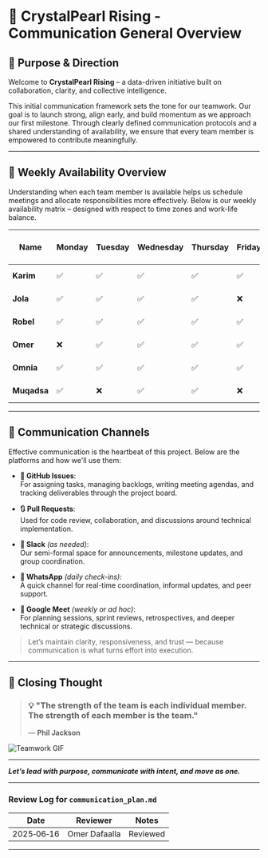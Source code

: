 # 📢 CrystalPearl Rising -  Communication General Overview

## 🎯 Purpose & Direction

Welcome to **CrystalPearl Rising** – a data-driven initiative built on collaboration,
clarity, and collective intelligence.

This initial communication framework sets the tone for our teamwork. Our goal is
 to launch strong, align early, and build momentum as we approach our first
 milestone. Through clearly defined communication protocols and a shared
 understanding of availability, we ensure that every team member is empowered
 to contribute meaningfully.

---

## 📅 Weekly Availability Overview

Understanding when each team member is available helps us schedule meetings and
 allocate responsibilities more effectively. Below is our weekly availability
 matrix – designed with respect to time zones and work-life balance.

<!-- markdownlint-disable MD013 -->
| Name        | Monday | Tuesday | Wednesday | Thursday | Friday | Saturday | Sunday | Hours per Day | Notes                 |
| ----------- | ------ | ------- | --------- | -------- | ------ | -------- | ------ | ------------- | --------------------- |
| **Karim**   | ✅     | ✅      | ✅        | ✅       | ✅     | ✅       | ✅     | 3–5 hours     |                       |
| **Jola**    | ✅     | ✅      | ✅        | ✅       | ❌     | ✅       | ✅     | 3–5 hours     |                       |
| **Robel**   | ✅     | ✅      | ✅        | ✅       | ✅     | ✅       | ✅     | 6–8 hours     |                       |
| **Omer**    | ❌     | ✅      | ✅        | ✅       | ✅     | ✅       | ❌     | 3–5 hours     |                       |
| **Omnia**   | ✅     | ✅      | ✅        | ✅       | ✅     | ✅       | ✅     | 3–4 hours     |                       |
| **Muqadsa** | ✅     | ❌      | ✅        | ✅       | ❌     | ✅       | ✅     | 3–4 hours     |  |
<!-- markdownlint-enable MD013 -->

---

## 📡 Communication Channels

Effective communication is the heartbeat of this project. Below are the platforms
 and how we'll use them:

- **📌 GitHub Issues**:  
  For assigning tasks, managing backlogs, writing meeting agendas, and tracking
   deliverables through the project board.

- **🔃 Pull Requests**:  
  Used for code review, collaboration, and discussions around technical implementation.

- **📣 Slack** *(as needed)*:  
  Our semi-formal space for announcements, milestone updates, and group coordination.

- **💬 WhatsApp** *(daily check-ins)*:  
  A quick channel for real-time coordination, informal updates, and peer support.

- **🎥 Google Meet** *(weekly or ad hoc)*:  
  For planning sessions, sprint reviews, retrospectives, and deeper technical or
   strategic discussions.

> Let’s maintain clarity, responsiveness, and trust — because communication is
> what turns effort into execution.

---

## 🌟 Closing Thought
<!-- markdownlint-disable MD013 -->
> ### 💡 "The strength of the team is each individual member. The strength of each member is the team."
>
> — **Phil Jackson**
<!-- markdownlint-enable MD013 -->

![Teamwork GIF](https://media1.giphy.com/media/v1.Y2lkPTc5MGI3NjExM2x5dTZpZzR1b2xhMG9saDJhMTZubGZ5cDh6Y3R3MzJpbnFpbHAwNiZlcD12MV9pbnRlcm5hbF9naWZfYnlfaWQmY3Q9Zw/HErxXO3PkYJ7HIBmq4/giphy.gif)

---

***Let’s lead with purpose, communicate with intent, and move as one.***

---

### Review Log for `communication_plan.md`

| Date       | Reviewer      | Notes    |
|------------|---------------|----------|
| 2025‑06‑16 | Omer Dafaalla | Reviewed |

---
